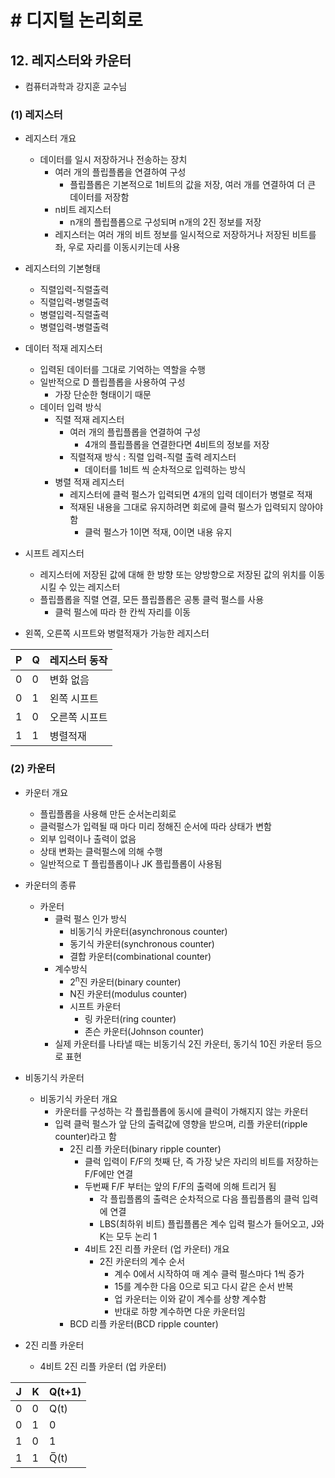 # # 디지털 논리회로

## 12. 레지스터와 카운터

- 컴퓨터과학과 강지훈 교수님

### (1) 레지스터

- 레지스터 개요
    - 데이터를 일시 저장하거나 전송하는 장치
        - 여러 개의 플립플롭을 연결하여 구성
            - 플립플롭은 기본적으로 1비트의 값을 저장, 여러 개를 연결하여 더 큰 데이터를 저장함
        - n비트 레지스터
            - n개의 플립플롭으로 구성되며 n개의 2진 정보를 저장
        - 레지스터는 여러 개의 비트 정보를 일시적으로 저장하거나 저장된 비트를 좌, 우로 자리를 이동시키는데 사용
- 레지스터의 기본형태
    - 직렬입력-직렬출력
    - 직렬입력-병렬출력
    - 병렬입력-직렬출력
    - 병렬입력-병렬출력
- 데이터 적재 레지스터
    - 입력된 데이터를 그대로 기억하는 역할을 수행
    - 일반적으로 D 플립플롭을 사용하여 구성
        - 가장 단순한 형태이기 때문
    - 데이터 입력 방식
        - 직렬 적재 레지스터
            - 여러 개의 플립플롭을 연결하여 구성
                - 4개의 플립플롭을 연결한다면 4비트의 정보를 저장
            - 직렬적재 방식 : 직렬 입력-직렬 출력 레지스터
                - 데이터를 1비트 씩 순차적으로 입력하는 방식
        - 병렬 적재 레지스터
            - 레지스터에 클럭 펄스가 입력되면 4개의 입력 데이터가 병렬로 적재
            - 적재된 내용을 그대로 유지하려면 회로에 클럭 펄스가 입력되지 않아야 함
                - 클럭 펄스가 1이면 적재, 0이면 내용 유지
- 시프트 레지스터
    - 레지스터에 저장된 값에 대해 한 방향 또는 양방향으로 저장된 값의 위치를 이동시킬 수 있는 레지스터
    - 플립플롭을 직렬 연결, 모든 플립플롭은 공통 클럭 펄스를 사용
        - 클럭 펄스에 따라 한 칸씩 자리를 이동

- 왼쪽, 오른쪽 시프트와 병렬적재가 가능한 레지스터

| P | Q | 레지스터 동작 |
|---|---|---------|
| 0 | 0 | 변화 없음   |
| 0 | 1 | 왼쪽 시프트  |
| 1 | 0 | 오른쪽 시프트 |
| 1 | 1 | 병렬적재    |

### (2) 카운터

- 카운터 개요
    - 플립플롭을 사용해 만든 순서논리회로
    - 클럭펄스가 입력될 때 마다 미리 정해진 순서에 따라 상태가 변함
    - 외부 입력이나 출력이 없음
    - 상태 변화는 클럭펄스에 의해 수행
    - 일반적으로 T 플립플롭이나 JK 플립플롭이 사용됨
- 카운터의 종류
    - 카운터
        - 클럭 펄스 인가 방식
            - 비동기식 카운터(asynchronous counter)
            - 동기식 카운터(synchronous counter)
            - 결합 카운터(combinational counter)
        - 계수방식
            - 2<sup>n</sup>진 카운터(binary counter)
            - N진 카운터(modulus counter)
            - 시프트 카운터
                - 링 카운터(ring counter)
                - 존슨 카운터(Johnson counter)
        - 실제 카운터를 나타낼 때는 비동기식 2진 카운터, 동기식 10진 카운터 등으로 표현
- 비동기식 카운터
    - 비동기식 카운터 개요
        - 카운터를 구성하는 각 플립플롭에 동시에 클럭이 가해지지 않는 카운터
        - 입력 클럭 펄스가 앞 단의 출력값에 영향을 받으며, 리플 카운터(ripple counter)라고 함
            - 2진 리플 카운터(binary ripple counter)
                - 클럭 입력이 F/F의 첫째 단, 즉 가장 낮은 자리의 비트를 저장하는 F/F에만 연결
                - 두번째 F/F 부터는 앞의 F/F의 출력에 의해 트리거 됨
                    - 각 플립플롭의 출력은 순차적으로 다음 플립플롭의 클럭 입력에 연결
                    - LBS(최하위 비트) 플립플롭은 계수 입력 펄스가 들어오고, J와 K는 모두 논리 1
                - 4비트 2진 리플 카운터 (업 카운터) 개요
                    - 2진 카운터의 계수 순서
                        - 계수 0에서 시작하여 매 계수 클럭 펄스마다 1씩 증가
                        - 15를 계수한 다음 0으로 되고 다시 같은 순서 반복
                        - 업 카운터는 이와 같이 계수를 상향 계수함
                        - 반대로 하향 계수하면 다운 카운터임
            - BCD 리플 카운터(BCD ripple counter)

- 2진 리플 카운터
    - 4비트 2진 리플 카운터 (업 카운터)

| J | K | Q(t+1) |
|---|---|--------|
| 0 | 0 | Q(t)   |
| 0 | 1 | 0      |
| 1 | 0 | 1      |
| 1 | 1 | Q̅(t)  |
